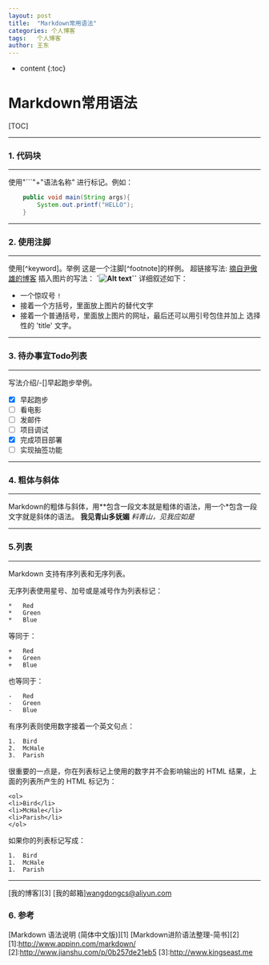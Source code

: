 ```yaml
---
layout: post
title:  "Markdown常用语法"
categories: 个人博客
tags:   个人博客
author: 王东
---
```


* content
{:toc}

Markdown常用语法
=====
[TOC]
***
### 1. 代码块
---
使用"```"+"语法名称" 进行标记。例如：

``` java
    public void main(String args){
        System.out.printf("HELLO");
    } 
```

---
### 2. 使用注脚
---
使用[^keyword]。举例
这是一个注脚[^footnote]的样例。
超链接写法: [摘自尹傲雄的博客](http://blog.csdn.net/yinaoxiong/article/details/54025482)
插入图片的写法：
**`![Alt text](/path/to/img.jpg)``**
详细叙述如下：

*   一个惊叹号 `!`
*   接着一个方括号，里面放上图片的替代文字
*   接着一个普通括号，里面放上图片的网址，最后还可以用引号包住并加上
    选择性的 'title' 文字。

---
### 3. 待办事宜Todo列表
---
写法介绍/-[]早起跑步举例。

- [x] 早起跑步
- [ ] 看电影
- [ ] 发邮件
- [ ] 项目调试
- [x] 完成项目部署
- [ ] 实现抽签功能

---
### 4. 粗体与斜体
---
Markdown的粗体与斜体，用\*\*包含一段文本就是粗体的语法，用一个\*包含一段文字就是斜体的语法。
**我见青山多妩媚**
*料青山，见我应如是*

---
### 5.列表
---

Markdown 支持有序列表和无序列表。

无序列表使用星号、加号或是减号作为列表标记：

    *   Red
    *   Green
    *   Blue

等同于：

    +   Red
    +   Green
    +   Blue

也等同于：

    -   Red
    -   Green
    -   Blue

有序列表则使用数字接着一个英文句点：

    1.  Bird
    2.  McHale
    3.  Parish

很重要的一点是，你在列表标记上使用的数字并不会影响输出的 HTML 结果，上面的列表所产生的 HTML 标记为：

    <ol>
    <li>Bird</li>
    <li>McHale</li>
    <li>Parish</li>
    </ol>

如果你的列表标记写成：

    1.  Bird
    1.  McHale
    1.  Parish
    
---
[我的博客][3]
[我的邮箱]<wangdongcs@aliyun.com>
### 6. 参考
[Markdown 语法说明 (简体中文版)][1]
[Markdown进阶语法整理-简书][2]
[1]:http://www.appinn.com/markdown/
[2]:http://www.jianshu.com/p/0b257de21eb5
[3]:http://www.kingseast.me